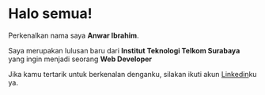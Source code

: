 # Halo semua! 

Perkenalkan nama saya **Anwar Ibrahim**.<br>

Saya merupakan lulusan baru dari **Institut Teknologi Telkom Surabaya** yang ingin menjadi seorang **Web Developer**<br>

Jika kamu tertarik untuk berkenalan denganku, silakan ikuti akun [Linkedin](https://www.linkedin.com/in/anwar-ibrahim001/)ku ya.
